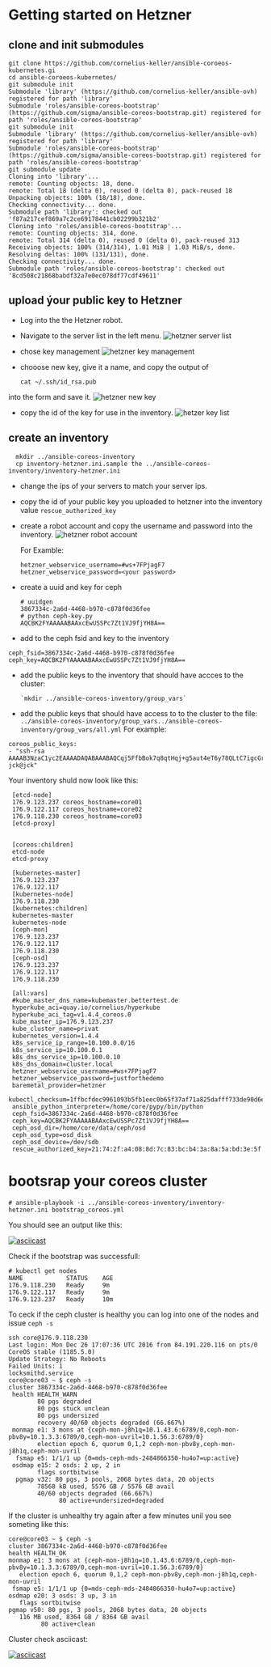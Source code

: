 # Getting started on Hetzner

## clone and init submodules

    git clone https://github.com/cornelius-keller/ansible-coroeos-kubernetes.gi
    cd ansible-coroeos-kubernetes/
    git submodule init
    Submodule 'library' (https://github.com/cornelius-keller/ansible-ovh) registered for path 'library'
    Submodule 'roles/ansible-coreos-bootstrap' (https://github.com/sigma/ansible-coreos-bootstrap.git) registered for path 'roles/ansible-coreos-bootstrap'
    git submodule init
    Submodule 'library' (https://github.com/cornelius-keller/ansible-ovh) registered for path 'library'
    Submodule 'roles/ansible-coreos-bootstrap' (https://github.com/sigma/ansible-coreos-bootstrap.git) registered for path 'roles/ansible-coreos-bootstrap'
    git submodule update
    Cloning into 'library'...
    remote: Counting objects: 18, done.
    remote: Total 18 (delta 0), reused 0 (delta 0), pack-reused 18
    Unpacking objects: 100% (18/18), done.
    Checking connectivity... done.
    Submodule path 'library': checked out 'f87a217cef869a7c2ce69178441cb02299b321b2'
    Cloning into 'roles/ansible-coreos-bootstrap'...
    remote: Counting objects: 314, done.
    remote: Total 314 (delta 0), reused 0 (delta 0), pack-reused 313
    Receiving objects: 100% (314/314), 1.01 MiB | 1.03 MiB/s, done.
    Resolving deltas: 100% (131/131), done.
    Checking connectivity... done.
    Submodule path 'roles/ansible-coreos-bootstrap': checked out '8cd508c21868babdf32a7e0ec078df77cdf49611'

## upload ýour public key to Hetzner
* Log into the the Hetzner robot.
* Navigate to the server list in the left menu.
![hetzner server list](hetzner_server_list.png "Hetzner Server List")

* chose key management
  ![hetzner key management](hetzner_key_management.png "Logo Key Managemet")
* chooose new key, give it a name, and copy the output of

  `cat ~/.ssh/id_rsa.pub`

 into the form and save it.
 ![hetzner new key](hetzner_add_key.png)

* copy the id of the key for use in the inventory. ![hetzer key list](hetzner_key_list.png)

## create an inventory
```
  mkdir ../ansible-coreos-inventory 
  cp inventory-hetzner.ini.sample the ../ansible-coreos-inventory/inventory-hetzner.ini
```
 
* change the ips of your servers to match your server ips.
* copy the id of your public key you uploaded to hetzner into the inventory value `rescue_authorized_key`
* create a robot account and copy the username and password into the inventory.
![hetzner robot account](hetzner_webservice_user.png)

  For Examble:

      hetzner_webservice_username=#ws+7FPjagF7
      hetzner_webservice_password=<your password>

* create a uuid and key for ceph

      # uuidgen
      3867334c-2a6d-4468-b970-c878f0d36fee
      # python ceph-key.py
      AQCBK2FYAAAAABAAxcEwUSSPc7Zt1VJ9fjYH8A==



* add to the ceph fsid and key to the  inventory

```
ceph_fsid=3867334c-2a6d-4468-b970-c878f0d36fee
ceph_key=AQCBK2FYAAAAABAAxcEwUSSPc7Zt1VJ9fjYH8A==
```

* add the public keys to the inventory that should have accces to the cluster:

      `mkdir ../ansible-coreos-inventory/group_vars`
* add the public keys that should have access to to the cluster to the file: `../ansible-coreos-inventory/group_vars../ansible-coreos-inventory/group_vars/all.yml`
For example:

```
coreos_public_keys:
- "ssh-rsa AAAAB3NzaC1yc2EAAAADAQABAAABAQCqj5FfbBok7q8qtHqj+g5aut4eT6y78QLtC7igcGriZnbEHX9aUfpOgue+Bq1GcIXp9uSOzp+R5OrP0FzPTK9nDgm7R1wnp1zTFOF8LorcLH7ii/9p793O/bvcGNc6OaPGwzIA0naI9pumyIiArEbsnUJlWqGWchHmAm+3McN3QVxTQY6/+aW1Dt5dnC5rbvgB1lfOOhxfr19ED1zV1qgeFKkHptJ1llIkyNLyXNSiMYNuuC2pFn5F3w+Nfe+hRq8gRsJRnDuwcVibNcfR3egZ8sYyHhCWdR0HM1ZLfzW/ens37rahNEkCJrrZUYGbZ3sSDjkWoEOFk/rcdge+detV jck@jck"
```
Your inventory shuld now look like this:

     [etcd-node]
     176.9.123.237 coreos_hostname=core01
     176.9.122.117 coreos_hostname=core02
     176.9.118.230 coreos_hostname=core03
     [etcd-proxy]


     [coreos:children]
     etcd-node
     etcd-proxy

     [kubernetes-master]
     176.9.123.237
     176.9.122.117
     [kubernetes-node]
     176.9.118.230
     [kubernetes:children]
     kubernetes-master
     kubernetes-node
     [ceph-mon]
     176.9.123.237
     176.9.122.117
     176.9.118.230
     [ceph-osd]
     176.9.123.237
     176.9.122.117
     176.9.118.230

     [all:vars]
     #kube_master_dns_name=kubemaster.bettertest.de
     hyperkube_aci=quay.io/cornelius/hyperkube
     hyperkube_aci_tag=v1.4.4_coreos.0
     kube_master_ip=176.9.123.237
     kube_cluster_name=privat
     kubernetes_version=1.4.4
     k8s_service_ip_range=10.100.0.0/16
     k8s_service_ip=10.100.0.1
     k8s_dns_service_ip=10.100.0.10
     k8s_dns_domain=cluster.local
     hetzner_webservice_username=#ws+7FPjagF7
     hetzner_webservice_password=justforthedemo
     baremetal_provider=hetzner
     kubectl_checksum=1ffbcfdec9961093b5fb1eec0b65f37af71a825dafff733de90d6ed6db647729
     ansible_python_interpreter=/home/core/pypy/bin/python
     ceph_fsid=3867334c-2a6d-4468-b970-c878f0d36fee
     ceph_key=AQCBK2FYAAAAABAAxcEwUSSPc7Zt1VJ9fjYH8A==
     ceph_osd_dir=/home/core/data/ceph/osd
     ceph_osd_type=osd_disk
     ceph_osd_device=/dev/sdb
     rescue_authorized_key=21:74:2f:a4:08:8d:7c:83:bc:b4:3a:8a:5a:bd:3e:5f

# bootsrap your coreos cluster

    # ansible-playbook -i ../ansible-coreos-inventory/inventory-hetzner.ini bootstrap_coreos.yml

You should see an output like this:

[![asciicast](https://asciinema.org/a/3gcyoj8ddki0i5f2t9fhpjfw6.png)](https://asciinema.org/a/3gcyoj8ddki0i5f2t9fhpjfw6)

Check if the bootstrap was successfull:
```
# kubectl get nodes
NAME            STATUS    AGE
176.9.118.230   Ready     9m
176.9.122.117   Ready     9m
176.9.123.237   Ready     10m
```
To ceck if the ceph cluster is healthy you can log into one of the nodes and issue `ceph -s`

    ssh core@176.9.118.230
    Last login: Mon Dec 26 17:07:36 UTC 2016 from 84.191.220.116 on pts/0
    CoreOS stable (1185.5.0)
    Update Strategy: No Reboots
    Failed Units: 1
    locksmithd.service
    core@core03 ~ $ ceph -s
    cluster 3867334c-2a6d-4468-b970-c878f0d36fee
     health HEALTH_WARN
            80 pgs degraded
            80 pgs stuck unclean
            80 pgs undersized
            recovery 40/60 objects degraded (66.667%)
     monmap e1: 3 mons at {ceph-mon-j8h1q=10.1.43.6:6789/0,ceph-mon-pbv8y=10.1.3.3:6789/0,ceph-mon-uvril=10.1.56.3:6789/0}
            election epoch 6, quorum 0,1,2 ceph-mon-pbv8y,ceph-mon-j8h1q,ceph-mon-uvril
      fsmap e5: 1/1/1 up {0=mds-ceph-mds-2484866350-hu4o7=up:active}
     osdmap e15: 2 osds: 2 up, 2 in
            flags sortbitwise
      pgmap v32: 80 pgs, 3 pools, 2068 bytes data, 20 objects
            78568 kB used, 5576 GB / 5576 GB avail
            40/60 objects degraded (66.667%)
                  80 active+undersized+degraded

If the cluster is unhealthy try again after a few minutes unil you see someting like this:


    core@core03 ~ $ ceph -s
    cluster 3867334c-2a6d-4468-b970-c878f0d36fee
    health HEALTH_OK
    monmap e1: 3 mons at {ceph-mon-j8h1q=10.1.43.6:6789/0,ceph-mon-pbv8y=10.1.3.3:6789/0,ceph-mon-uvril=10.1.56.3:6789/0}
       election epoch 6, quorum 0,1,2 ceph-mon-pbv8y,ceph-mon-j8h1q,ceph-mon-uvril
     fsmap e5: 1/1/1 up {0=mds-ceph-mds-2484866350-hu4o7=up:active}
    osdmap e20: 3 osds: 3 up, 3 in
       flags sortbitwise
    pgmap v50: 80 pgs, 3 pools, 2068 bytes data, 20 objects
       116 MB used, 8364 GB / 8364 GB avail
             80 active+clean


Cluster check asciicast:

[![asciicast](https://asciinema.org/a/0d08oqnx4ioxqf0vjecd1zbfl.png)](https://asciinema.org/a/0d08oqnx4ioxqf0vjecd1zbfl)
